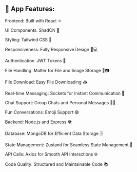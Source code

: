 🚀 App Features:
--------------------------------------------------------------------------------
Frontend: Built with React ⚛️

UI Components: ShadCN 🧩

Styling: Tailwind CSS 🎨

Responsiveness: Fully Responsive Design 📱💻

Authentication: JWT Tokens 🔑

File Handling: Multer for File and Image Storage 📁📷

File Download: Easy File Downloading 📥

Real-time Messaging: Sockets for Instant Communication 💬

Chat Support: Group Chats and Personal Messages 👥💬

Fun Conversations: Emoji Support 😄

Backend: Node.js and Express 🛠️

Database: MongoDB for Efficient Data Storage 🗄️

State Management: Zustand for Seamless State Management 🧠

API Calls: Axios for Smooth API Interactions 🌐

Code Quality: Structured and Maintainable Code 📚
